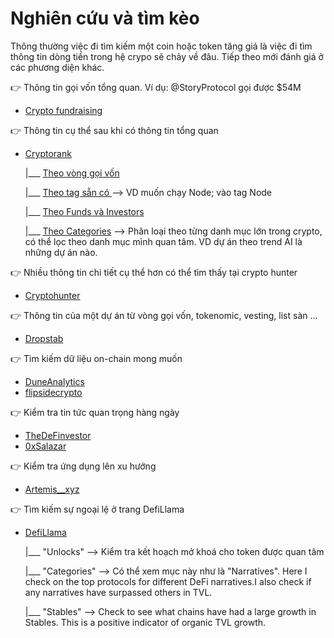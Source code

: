 # Nghiên cứu và tìm kèo

Thông thường việc đi tìm kiếm một coin hoặc token tăng giá là việc đi tìm thông tin dòng tiền trong hệ crypo sẽ chảy về đâu. Tiếp theo mới đánh giá ở các phương diện khác.

👉 Thông tin gọi vốn tổng quan. Ví dụ: @StoryProtocol gọi được $54M

   - [Crypto fundraising](https://crypto-fundraising.info/)<base target="_blank"> 

👉 Thông tin cụ thể sau khi có thông tin tổng quan

   - [Cryptorank](https://cryptorank.io)<base target="_blank">

     |___ [Theo vòng gọi vốn](https://cryptorank.io/funding-rounds)<base target="_blank">
   
     |___ [Theo tag sẵn có ](https://cryptorank.io/tags)<base target="_blank">  --> VD muốn chạy Node; vào tag Node

     |___ [Theo Funds và Investors](https://cryptorank.io/funds)<base target="_blank"> 

     |___ [Theo Categories](https://cryptorank.io/categories)<base target="_blank"> --> Phân loại theo từng danh mục lớn trong crypto, có thể lọc theo danh mục mình quan tâm. VD dự án theo trend AI là những dự án nào.

👉 Nhiều thông tin chi tiết cụ thể hơn có thể tìm thấy tại crypto hunter

   - [Cryptohunter](https://www.cypherhunter.com/en/discover/)<base target="_blank"> 
   
👉 Thông tin của một dự án từ vòng gọi vốn, tokenomic, vesting, list sàn ... 

   - [Dropstab](https://dropstab.com/)<base target="_blank"> 

👉 Tìm kiếm dữ liệu on-chain mong muốn

   - [DuneAnalytics](https://twitter.com/DuneAnalytics)<base target="_blank">
   - [flipsidecrypto](https://twitter.com/flipsidecrypto)<base target="_blank">

👉 Kiểm tra tin tức quan trọng hàng ngày

   - [TheDeFinvestor](https://twitter.com/TheDeFinvestor)<base target="_blank">
   - [0xSalazar](https://twitter.com/0xSalazar)<base target="_blank">

👉 Kiểm tra ứng dụng lên xu hướng

   - [Artemis__xyz](https://app.artemis.xyz/chains)<base target="_blank">

👉 Tìm kiếm sự ngoại lệ ở trang DefiLlama

   - [DefiLlama](https://defillama.com/)<base target="_blank">

     |___ "Unlocks" --> Kiểm tra kết hoạch mở khoá cho token được quan tâm

     |___ "Categories" --> Có thể xem mục này như là "Narratives". Here I check on the top protocols for different DeFi narratives.I also check if any narratives have surpassed others in TVL.

     |___  "Stables" --> Check to see what chains have had a large growth in Stables. This is a positive indicator of organic TVL growth.
